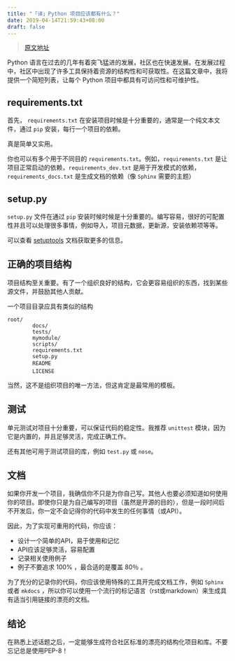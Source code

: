 ```yaml
---
title: "「译」Python 项目应该都有什么？"
date: 2019-04-14T21:59:43+08:00
draft: false
---
```



>   [原文地址](https://vladcalin.github.io/what-every-python-project-should-have.html#what-every-python-project-should-have)

Python 语言在过去的几年有着突飞猛进的发展，社区也在快速发展。在发展过程中，社区中出现了许多工具保持着资源的结构性和可获取性。在这篇文章中，我将提供一个简短列表，让每个 Python 项目中都具有可访问性和可维护性。

## requirements.txt

首先， `requirements.txt` 在安装项目时候是十分重要的，通常是一个纯文本文件，通过 `pip` 安装，每行一个项目的依赖。

真是简单又实用。

你也可以有多个用于不同目的 `requirements.txt`。例如，`requirements.txt` 是让项目正常启动的依赖，`requirements_dev.txt` 是用于开发模式的依赖，`requirements_docs.txt` 是生成文档的依赖（像 `Sphinx` 需要的主题）

## setup.py

`setup.py` 文件在通过 `pip` 安装时候时候是十分重要的。编写容易，很好的可配置性并且可以处理很多事情，例如导入，项目元数据，更新源，安装依赖项等等。

可以查看 [setuptools](https://setuptools.readthedocs.io/en/latest/) 文档获取更多的信息。

## 正确的项目结构 

项目结构至关重要。有了一个组织良好的结构，它会更容易组织的东西，找到某些源文件，并鼓励其他人贡献。

一个项目目录应具有类似的结构

```
root/
        docs/
        tests/
        mymodule/
        scripts/
        requirements.txt
        setup.py
        README
        LICENSE
```

当然，这不是组织项目的唯一方法，但这肯定是最常用的模板。

## 测试

单元测试对项目十分重要，可以保证代码的稳定性。我推荐 `unittest` 模块，因为它是内置的，并且足够灵活，完成正确工作。

还有其他可用于测试项目的库，例如 `test.py` 或 `nose`。

## 文档

如果你开发一个项目，我确信你不只是为你自己写。其他人也要必须知道如何使用你的项目。即使你只是为自己编写的项目（虽然是开源的目的），但是一段时间后不开发后，你一定不会记得你的代码中发生的任何事情（或API）。

因此，为了实现可重用的代码，你应该：

-   设计一个简单的API，易于使用和记忆
-   API应该足够灵活，容易配置
-   记录相关使用例子
-   例子不要追求 100% ，最合适的是覆盖 80％ 。

为了充分的记录你的代码，你应该使用特殊的工具开完成文档工作，例如 `Sphinx` 或者 `mkdocs` ，所以你可以使用一个流行的标记语言（rst或markdown）来生成具有适当引用链接的漂亮的文档。

## 结论

在熟悉上述话题之后，一定能够生成符合社区标准的漂亮的结构化项目和库。不要忘记总是使用PEP-8！


